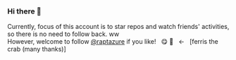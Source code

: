 ### Hi there 👋
  
Currently, focus of this account is to star repos and watch friends' activities, so there is no need to follow back. ww  
However, welcome to follow [@raptazure](https://github.com/raptazure) if you like! &nbsp; 😋 🦀️ &nbsp; <- &nbsp; [ferris the crab (many thanks)]

